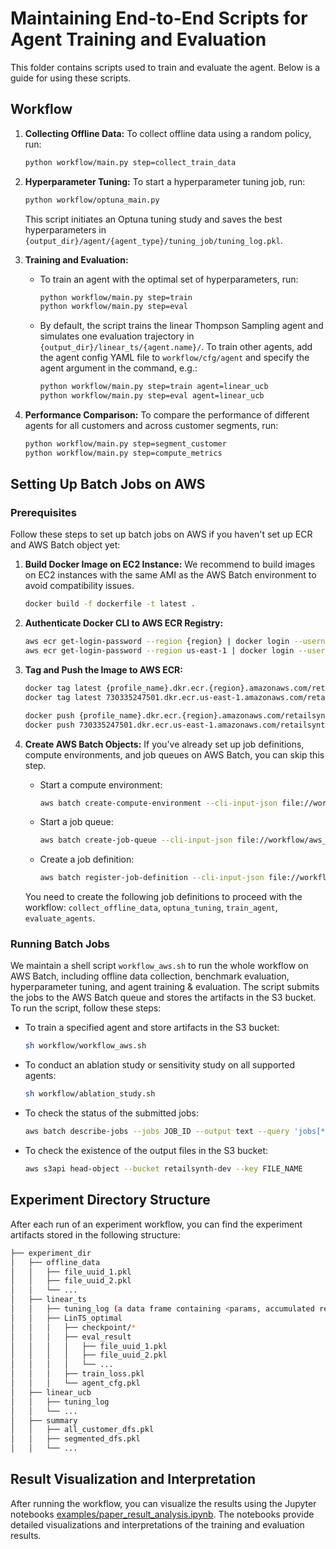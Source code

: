 # Maintaining End-to-End Scripts for Agent Training and Evaluation

This folder contains scripts used to train and evaluate the agent. Below is a guide for using these scripts.

## Workflow
1. **Collecting Offline Data:** To collect offline data using a random policy, run:
    ```sh
    python workflow/main.py step=collect_train_data
    ```
2. **Hyperparameter Tuning:** To start a hyperparameter tuning job, run:
    ```sh
    python workflow/optuna_main.py
    ```
    This script initiates an Optuna tuning study and saves the best hyperparameters in `{output_dir}/agent/{agent_type}/tuning_job/tuning_log.pkl`.

3. **Training and Evaluation:**
    - To train an agent with the optimal set of hyperparameters, run:
      ```sh
      python workflow/main.py step=train
      python workflow/main.py step=eval
      ```
    - By default, the script trains the linear Thompson Sampling agent and simulates one evaluation trajectory in `{output_dir}/linear_ts/{agent.name}/`. To train other agents, add the agent config YAML file to `workflow/cfg/agent` and specify the agent argument in the command, e.g.:
      ```sh
      python workflow/main.py step=train agent=linear_ucb
      python workflow/main.py step=eval agent=linear_ucb
      ```

4. **Performance Comparison:** To compare the performance of different agents for all customers and across customer segments, run:
    ```sh
    python workflow/main.py step=segment_customer
    python workflow/main.py step=compute_metrics
    ```

## Setting Up Batch Jobs on AWS

### Prerequisites
Follow these steps to set up batch jobs on AWS if you haven't set up ECR and AWS Batch object yet:

1. **Build Docker Image on EC2 Instance:**
  We recommend to build images on EC2 instances with the same AMI as the AWS Batch environment to avoid compatibility issues.
    ```sh
    docker build -f dockerfile -t latest .
    ```

2. **Authenticate Docker CLI to AWS ECR Registry:**
    ```sh
    aws ecr get-login-password --region {region} | docker login --username AWS --password-stdin {profile_name}.dkr.ecr.{region}.amazonaws.com
    aws ecr get-login-password --region us-east-1 | docker login --username AWS --password-stdin 730335247501.dkr.ecr.us-east-1.amazonaws.com
    ```

3. **Tag and Push the Image to AWS ECR:**
    ```sh
    docker tag latest {profile_name}.dkr.ecr.{region}.amazonaws.com/retailsynth:latest
    docker tag latest 730335247501.dkr.ecr.us-east-1.amazonaws.com/retailsynth:latest
    ```
    ```sh
    docker push {profile_name}.dkr.ecr.{region}.amazonaws.com/retailsynth:latest
    docker push 730335247501.dkr.ecr.us-east-1.amazonaws.com/retailsynth:latest
    ```

4. **Create AWS Batch Objects:** If you've already set up job definitions, compute environments, and job queues on AWS Batch, you can skip this step.
    - Start a compute environment:
      ```sh
      aws batch create-compute-environment --cli-input-json file://workflow/aws_batch_template/compute_environment.json
      ```
    - Start a job queue:
      ```sh
      aws batch create-job-queue --cli-input-json file://workflow/aws_batch_template/job_queue.json
      ```
    - Create a job definition:
      ```sh
      aws batch register-job-definition --cli-input-json file://workflow/aws_batch_template/job_definition.json
      ```

    You need to create the following job definitions to proceed with the workflow: `collect_offline_data`, `optuna_tuning`, `train_agent`, `evaluate_agents`.

### Running Batch Jobs
We maintain a shell script `workflow_aws.sh` to run the whole workflow on AWS Batch, including offline data collection, benchmark evaluation, hyperparameter tuning, and agent training & evaluation. The script submits the jobs to the AWS Batch queue and stores the artifacts in the S3 bucket. To run the script, follow these steps:

- To train a specified agent and store artifacts in the S3 bucket:
  ```sh
  sh workflow/workflow_aws.sh
  ```
- To conduct an ablation study or sensitivity study on all supported agents:
  ```sh
  sh workflow/ablation_study.sh
  ```
- To check the status of the submitted jobs:
  ```sh
  aws batch describe-jobs --jobs JOB_ID --output text --query 'jobs[*].status'
  ```
- To check the existence of the output files in the S3 bucket:
  ```sh
  aws s3api head-object --bucket retailsynth-dev --key FILE_NAME
  ```

## Experiment Directory Structure

After each run of an experiment workflow, you can find the experiment artifacts stored in the following structure:

```bash
├── experiment_dir
│   ├── offline_data
│   │   ├── file_uuid_1.pkl
│   │   ├── file_uuid_2.pkl
│   │   └── ...
│   ├── linear_ts
│   │   ├── tuning_log (a data frame containing <params, accumulated revenue mean, accumulated revenue std, training loss>)
│   │   ├── LinTS_optimal
│   │   │   ├── checkpoint/*
│   │   │   ├── eval_result
│   │   │   │   ├── file_uuid_1.pkl
│   │   │   │   ├── file_uuid_2.pkl
│   │   │   │   └── ...
│   │   │   ├── train_loss.pkl
│   │   │   └── agent_cfg.pkl
│   ├── linear_ucb
│   │   ├── tuning_log
│   │   └── ...
│   ├── summary
│   │   ├── all_customer_dfs.pkl
│   │   ├── segmented_dfs.pkl
│   │   └── ...

```

## Result Visualization and Interpretation

After running the workflow, you can visualize the results using the Jupyter notebooks [examples/paper_result_analysis.ipynb](../examples/paper_result_analysis.ipynb). The notebooks provide detailed visualizations and interpretations of the training and evaluation results.